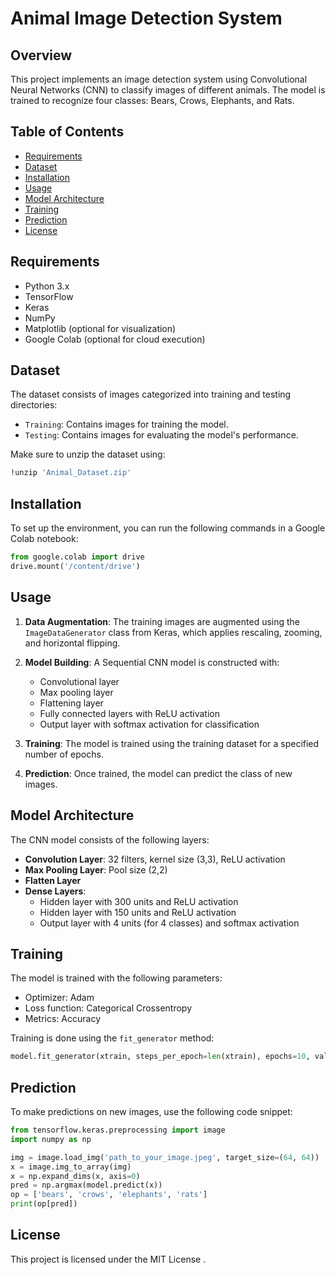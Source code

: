 
# Animal Image Detection System

## Overview
This project implements an image detection system using Convolutional Neural Networks (CNN) to classify images of different animals. The model is trained to recognize four classes: Bears, Crows, Elephants, and Rats.

## Table of Contents
- [Requirements](#requirements)
- [Dataset](#dataset)
- [Installation](#installation)
- [Usage](#usage)
- [Model Architecture](#model-architecture)
- [Training](#training)
- [Prediction](#prediction)
- [License](#license)

## Requirements
- Python 3.x
- TensorFlow
- Keras
- NumPy
- Matplotlib (optional for visualization)
- Google Colab (optional for cloud execution)

## Dataset
The dataset consists of images categorized into training and testing directories:
- `Training`: Contains images for training the model.
- `Testing`: Contains images for evaluating the model's performance.

Make sure to unzip the dataset using:
```bash
!unzip 'Animal_Dataset.zip'
```

## Installation
To set up the environment, you can run the following commands in a Google Colab notebook:

```python
from google.colab import drive
drive.mount('/content/drive')
```

## Usage
1. **Data Augmentation**: The training images are augmented using the `ImageDataGenerator` class from Keras, which applies rescaling, zooming, and horizontal flipping.
2. **Model Building**: A Sequential CNN model is constructed with:
   - Convolutional layer
   - Max pooling layer
   - Flattening layer
   - Fully connected layers with ReLU activation
   - Output layer with softmax activation for classification

3. **Training**: The model is trained using the training dataset for a specified number of epochs.

4. **Prediction**: Once trained, the model can predict the class of new images.

## Model Architecture
The CNN model consists of the following layers:
- **Convolution Layer**: 32 filters, kernel size (3,3), ReLU activation
- **Max Pooling Layer**: Pool size (2,2)
- **Flatten Layer**
- **Dense Layers**:
  - Hidden layer with 300 units and ReLU activation
  - Hidden layer with 150 units and ReLU activation
  - Output layer with 4 units (for 4 classes) and softmax activation

## Training
The model is trained with the following parameters:
- Optimizer: Adam
- Loss function: Categorical Crossentropy
- Metrics: Accuracy

Training is done using the `fit_generator` method:
```python
model.fit_generator(xtrain, steps_per_epoch=len(xtrain), epochs=10, validation_data=xtest, validation_steps=len(xtest))
```

## Prediction
To make predictions on new images, use the following code snippet:

```python
from tensorflow.keras.preprocessing import image
import numpy as np

img = image.load_img('path_to_your_image.jpeg', target_size=(64, 64))
x = image.img_to_array(img)
x = np.expand_dims(x, axis=0)
pred = np.argmax(model.predict(x))
op = ['bears', 'crows', 'elephants', 'rats']
print(op[pred])
```

## License
This project is licensed under the MIT License .
